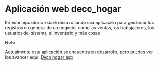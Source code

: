 # Aplicación web deco_hogar
En este repositorio estaré desarrollando una aplicación para gestionar los registros en general de un negocio, como las ventas, los trabajadores, los usuarios del sistema, el inventario y más cosas

> [!NOTE]
> Actualmente esta aplicación se encuentra en desarrollo, pero puedes ver los avancer aquí:
> <a href="https://deco-hogar-app.000webhostapp.com/">Deco hogar app</a>
